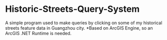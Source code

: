 # Historic-Streets-Query-System
A simple program used to make queries by clicking on some of my historical streets feature data in Guangzhou city.
*Based on ArcGIS Engine, so an ArcGIS .NET Runtime is needed.
